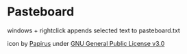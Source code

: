 # Pasteboard

windows + rightclick appends selected text to pasteboard.txt

icon by [Papirus](https://github.com/PapirusDevelopmentTeam) under [GNU General Public License v3.0](https://www.gnu.org/licenses/gpl-3.0.en.html)